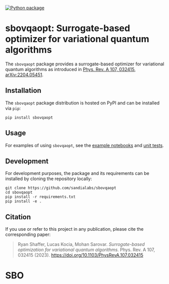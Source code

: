 [![Python package](https://github.com/sandialabs/sbovqaopt/actions/workflows/python-package.yml/badge.svg)](https://github.com/sandialabs/sbovqaopt/actions/workflows/python-package.yml)

# sbovqaopt: Surrogate-based optimizer for variational quantum algorithms

The `sbovqaopt` package provides a surrogate-based optimizer for variational quantum algorithms as introduced in
[Phys. Rev. A 107, 032415](https://doi.org/10.1103/PhysRevA.107.032415),
[arXiv:2204.05451](https://arxiv.org/abs/2204.05451).


## Installation

The `sbovqaopt` package distribution is hosted on PyPI and can be installed via `pip`:

```
pip install sbovqaopt
```

## Usage

For examples of using `sbovqaopt`, see the [example notebooks](./examples) and [unit tests](./tests).

## Development

For development purposes, the package and its requirements can be installed by cloning the repository locally:

```
git clone https://github.com/sandialabs/sbovqaopt
cd sbovqaopt
pip install -r requirements.txt
pip install -e .
```

## Citation

If you use or refer to this project in any publication, please cite the corresponding paper:

> Ryan Shaffer, Lucas Kocia, Mohan Sarovar. _Surrogate-based optimization for variational quantum algorithms._ Phys. Rev. A 107, 032415 (2023). https://doi.org/10.1103/PhysRevA.107.032415
# SBO
